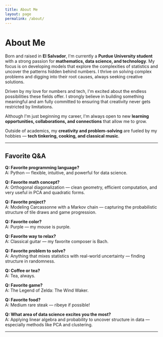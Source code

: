 ```yaml
---
title: About Me
layout: page
permalink: /about/
---
```


# About Me

Born and raised in **El Salvador**, I'm currently a **Purdue University student** with a strong passion for **mathematics, data science, and technology**. My focus is on developing models that explore the complexities of statistics and uncover the patterns hidden behind numbers. I thrive on solving complex problems and digging into their root causes, always seeking creative solutions.

Driven by my love for numbers and tech, I'm excited about the endless possibilities these fields offer. I strongly believe in building something meaningful and am fully committed to ensuring that creativity never gets restricted by limitations.

Although I'm just beginning my career, I'm always open to new **learning opportunities, collaborations, and connections** that allow me to grow.

Outside of academics, my **creativity and problem-solving** are fueled by my hobbies — **tech tinkering, cooking, and classical music**.

---

## Favorite Q&A

**Q: Favorite programming language?**  
A: Python — flexible, intuitive, and powerful for data science.

**Q: Favorite math concept?**  
A: Orthogonal diagonalization — clean geometry, efficient computation, and very useful in PCA and quadratic forms.

**Q: Favorite project?**  
A: Modeling Carcassonne with a Markov chain — capturing the probabilistic structure of tile draws and game progression.

**Q: Favorite color?**  
A: Purple — my mouse is purple.

**Q: Favorite way to relax?**  
A: Classical guitar — my favorite composer is Bach.

**Q: Favorite problem to solve?**  
A: Anything that mixes statistics with real-world uncertainty — finding structure in randomness.

**Q: Coffee or tea?**  
A: Tea, always.

**Q: Favorite game?**  
A: The Legend of Zelda: The Wind Waker.

**Q: Favorite food?**  
A: Medium rare steak — ribeye if possible!

**Q: What area of data science excites you the most?**  
A: Applying linear algebra and probability to uncover structure in data — especially methods like PCA and clustering.



---
